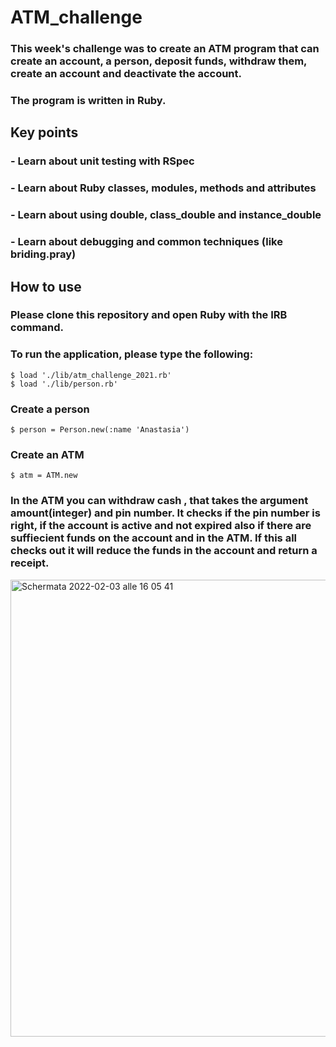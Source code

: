 # ATM_challenge

### This week's challenge was to create an ATM program that can create an account, a person, deposit funds, withdraw them, create an account and deactivate the account.
### The program is written in Ruby.

## Key points
### - Learn about unit testing with RSpec 
### - Learn about Ruby classes, modules, methods and attributes
### - Learn about using double, class_double and instance_double
### - Learn about debugging and common techniques (like briding.pray)

## How to use
### Please clone this repository and open Ruby with the **IRB** command.
### To run the application, please type the following:
```
$ load './lib/atm_challenge_2021.rb'
$ load './lib/person.rb'
```

### Create a person

```
$ person = Person.new(:name 'Anastasia')
```

### Create an ATM

```
$ atm = ATM.new
```

### In the ATM you can withdraw cash , that takes the argument amount(integer) and pin number. It checks if the pin number is right, if the account is active and not expired also if there are suffiecient funds on the account and in the ATM. If this all checks out it will reduce the funds in the account and return a receipt.

<img width="731" alt="Schermata 2022-02-03 alle 16 05 41" src="https://user-images.githubusercontent.com/97406970/152369470-dcf58e96-3204-4d39-a4cf-7963483d258d.png">
